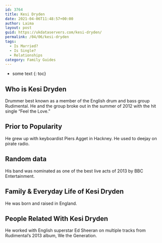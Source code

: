```yaml
---
id: 3764
title: Kesi Dryden
date: 2021-04-06T11:48:57+00:00
author: Laima
layout: post
guid: https://ukdataservers.com/kesi-dryden/
permalink: /04/06/kesi-dryden
tags:
  - Is Married?
  - Is Single?
  - Relationships
category: Family Guides
---
```


* some text
{: toc}


## Who is Kesi Dryden
                  
                  
                  
Drummer best known as a member of the English drum and bass group Rudimental. He and the group broke out in the summer of 2012 with the hit single &#8220;Feel the Love.&#8221;
                  
              
            
              
            
                
                
                
## Prior to Popularity
                  
                  
                  
He grew up with keyboardist Piers Agget in Hackney. He used to deejay on pirate radio.
                  
              
            
              
            
                
                
                
## Random data
                  
                  
                  
His band was nominated as one of the best live acts of 2013 by BBC Entertainment.
                  
              
            
              
            
                
                
                
## Family & Everyday Life of Kesi Dryden
                  
                  
                  
He was born and raised in England.
                  
              
            
              
            
                
                
                
## People Related With Kesi Dryden
                  
                  
                  
He worked with English superstar Ed Sheeran on multiple tracks from Rudimental&#8217;s 2013 album, We the Generation.
                  
              
            
              
            
                
              
            
              
              
            
            
              
            
          
          
          